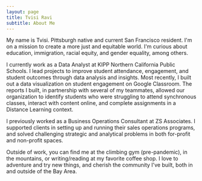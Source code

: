 ```yaml
---
layout: page
title: Tvisi Ravi
subtitle: About Me
---
```


My name is Tvisi. Pittsburgh native and current San Francisco resident. I'm on a mission to create a more just and equitable world. I'm curious about education, immigration, racial equity, and gender equality, among others. 

I currently work as a Data Analyst at KIPP Northern California Public Schools. I lead projects to improve student attendance, engagement, and student outcomes through data analysis and insights. Most recently, I built out a data visualization on student engagement on Google Classroom. The reports I built, in partnership with several of my teammates, allowed our organization to identify students who were struggling to attend synchronous classes, interact with content online, and complete assignments in a Distance Learning context. 

I previously worked as a Business Operations Consultant at ZS Associates. I supported clients in setting up and running their sales operations programs, and solved challenging  strategic and analytical problems in both for-profit and non-profit spaces. 

Outside of work, you can find me at the climbing gym (pre-pandemic), in the mountains, or writing/reading at my favorite coffee shop. I love to adventure and try new things, and cherish the community I've built, both in and outside of the Bay Area. 

